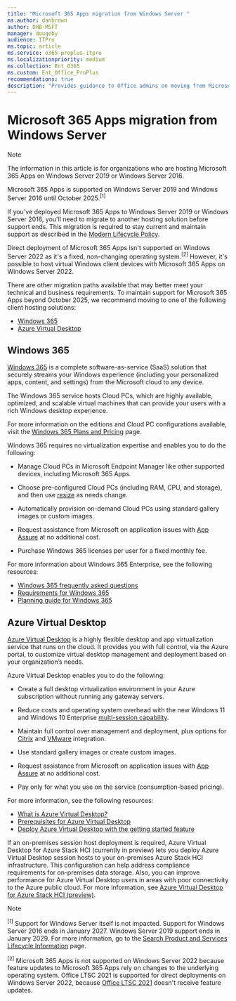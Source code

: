 ```yaml
---
title: "Microsoft 365 Apps migration from Windows Server "
ms.author: danbrown
author: DHB-MSFT
manager: dougeby
audience: ITPro
ms.topic: article
ms.service: o365-proplus-itpro
ms.localizationpriority: medium
ms.collection: Ent_O365
ms.custom: Ent_Office_ProPlus
recommendations: true
description: "Provides guidance to Office admins on moving from Microsoft 365 Apps on Windows Server to either Windows 365 or Azure Virtual Desktop."
---
```


# Microsoft 365 Apps migration from Windows Server

> [!NOTE]
> The information in this article is for organizations who are hosting Microsoft 365 Apps on Windows Server 2019 or Windows Server 2016.

Microsoft 365 Apps is supported on Windows Server 2019 and Windows Server 2016 until October 2025.<sup>[1]</sup>

If you've deployed Microsoft 365 Apps to Windows Server 2019 or Windows Server 2016, you'll need to migrate to another hosting solution before support ends. This migration is required to stay current and maintain support as described in the [Modern Lifecycle Policy](/lifecycle/policies/modern).

Direct deployment of Microsoft 365 Apps isn't supported on Windows Server 2022 as it's a fixed, non-changing operating system.<sup>[2]</sup> However, it's possible to host virtual Windows client devices with Microsoft 365 Apps on Windows Server 2022.

There are other migration paths available that may better meet your technical and business requirements. To maintain support for Microsoft 365 Apps beyond October 2025, we recommend moving to one of the following client hosting solutions:

- [Windows 365](#windows-365)
- [Azure Virtual Desktop](#azure-virtual-desktop)

## Windows 365

[Windows 365](https://www.microsoft.com/windows-365) is a complete software-as-service (SaaS) solution that securely streams your Windows experience (including your personalized apps, content, and settings) from the Microsoft cloud to any device.

The Windows 365 service hosts Cloud PCs, which are highly available, optimized, and scalable virtual machines that can provide your users with a rich Windows desktop experience.

For more information on the editions and Cloud PC configurations available, visit the [Windows 365 Plans and Pricing](https://www.microsoft.com/windows-365/business/compare-plans-pricing) page.

Windows 365 requires no virtualization expertise and enables you to do the following:

- Manage Cloud PCs in Microsoft Endpoint Manager like other supported devices, including Microsoft 365 Apps.

- Choose pre-configured Cloud PCs (including RAM, CPU, and storage), and then use [resize](/windows-365/enterprise/resize-cloud-pc) as needs change.

- Automatically provision on-demand Cloud PCs using standard gallery images or custom images.

- Request assistance from Microsoft on application issues with [App Assure](/windows-365/enterprise/app-assure) at no additional cost.

- Purchase Windows 365 licenses per user for a fixed monthly fee.

For more information about Windows 365 Enterprise, see the following resources:

- [Windows 365 frequently asked questions](https://www.microsoft.com/windows-365/faq)  
- [Requirements for Windows 365](/windows-365/enterprise/requirements)
- [Planning guide for Windows 365](/windows-365/enterprise/planning-guide)

## Azure Virtual Desktop

[Azure Virtual Desktop](https://azure.microsoft.com/services/virtual-desktop/) is a highly flexible desktop and app virtualization service that runs on the cloud. It provides you with full control, via the Azure portal, to customize virtual desktop management and deployment based on your organization’s needs.

Azure Virtual Desktop enables you to do the following:

- Create a full desktop virtualization environment in your Azure subscription without running any gateway servers.

- Reduce costs and operating system overhead with the new Windows 11 and Windows 10 Enterprise [multi-session capability](/azure/virtual-desktop/windows-10-multisession-faq).

- Maintain full control over management and deployment, plus options for [Citrix](https://azure.microsoft.com/services/virtual-desktop/citrix-virtual-apps-desktops-for-azure/) and [VMware](https://azure.microsoft.com/services/virtual-desktop/vmware-horizon-cloud/) integration.

- Use standard gallery images or create custom images.

- Request assistance from Microsoft on application issues with [App Assure](/windows-365/enterprise/app-assure) at no additional cost.

- Pay only for what you use on the service (consumption-based pricing).

For more information, see the following resources:

- [What is Azure Virtual Desktop?](/azure/virtual-desktop/overview)
- [Prerequisites for Azure Virtual Desktop](/azure/virtual-desktop/prerequisites)
- [Deploy Azure Virtual Desktop with the getting started feature](/azure/virtual-desktop/getting-started-feature)

If an on-premises session host deployment is required, Azure Virtual Desktop for Azure Stack HCI (currently in preview) lets you deploy Azure Virtual Desktop session hosts to your on-premises Azure Stack HCI infrastructure. This configuration can help address compliance requirements for on-premises data storage. Also, you can improve performance for Azure Virtual Desktop users in areas with poor connectivity to the Azure public cloud. For more information, see [Azure Virtual Desktop for Azure Stack HCI (preview)](/azure/virtual-desktop/azure-stack-hci-overview).

> [!NOTE]
> <sup>[1]</sup> Support for Windows Server itself is not impacted. Support for Windows Server 2016 ends in January 2027. Windows Server 2019 support ends in January 2029. For more information, go to the [Search Product and Services Lifecycle Information](/lifecycle/products/) page.
>
> <sup>[2]</sup> Microsoft 365 Apps is not supported on Windows Server 2022 because feature updates to Microsoft 365 Apps rely on changes to the underlying operating system. Office LTSC 2021 is supported for direct deployments on Windows Server 2022, because [Office LTSC 2021](../ltsc2021/overview.md) doesn't receive feature updates.